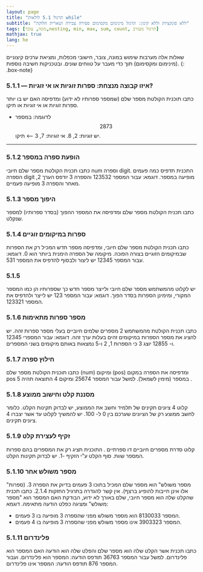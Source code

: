 ```yaml
---
layout: page 
title: "תרגול 5.1 לולאות while" 
subtitle: "ללא פונקציות וללא קינון: תרגול מינימום מקסימום ספירה צבירה ושארית חלוקה" 
tags: [מונה, צובר,nesting, min, max, sum, count, תרגול מעורב]
mathjax: true
lang: he
---
```


שאלות אלה מערבות שימוש במונה, צובר, חישובי מכפלות, ומציאת ערכים קיצוניים (מינימום ומקסימום) תוך כדי מעבר על טווחים שונים. ובטכניקות חשיבה נוספות.
{: .box-note}




### 5.1.1 — איזו קבוצה מנצחת: ספרות זוגיות או אי זוגיות?

כתבו תוכנית הקולטת מספר שלם (שמספר ספרותיו לא ידוע) ומדפיסה האם יש בו יותר ספרות זוגיות או אי זוגיות או תיקו.

- לדוגמה: במספר $$2873$$ יש זוגיות: 2, 8. אי זוגיות: 7, 3 ⟵ תיקו.


---



### 5.1.2 הופעת ספרה במספר
כתבו תכנית הקולטת מספר שלם חיובי num וספרה digit. התכנית תדפיס כמה פעמים הספרה digit מופיעה במספר.
דוגמא: עבור המספר 123532 והספרה 3 יודפס הערך 2, מאחר והספרה 3 מופיעה פעמיים.

### 5.1.3 היפוך מספר
 כתבו תכנית הקולטת מספר שלם ומדפיסה את המספר ההפוך (בסדר ספרותיו) למספר שנקלט.

### 5.1.4 ספרות במיקומים זוגיים
כתבו תכנית הקולטת מספר שלם חיובי, ומדפיסה מספר חדש המכיל רק את הספרות שבמיקומים הזוגיים בצורה הפוכה. מיקומה של הספרה הימנית ביותר הוא 0.
דוגמא: עבור המספר 12345 יש ליצור ולבסוף להדפיס את המספר 531.

### 5.1.5 
יש לקלוט מהמשתמש מספר שלם חיובי ולייצר מספר חדש כך שספרותיו הן כמו המספר המקורי, ומימינן הספרות בסדר הפוך. דוגמא: עבור המספר 123 יש לייצר ולהדפיס את המספר 123321.

### 5.1.6 מספר ספרות מתאימות
כתבו תכנית הקולטת מהמשתמש 2 מספרים שלמים חיוביים בעלי מספר ספרות זהה. יש להציג את מספר הספרות במיקומים זהים בעלות ערך זהה.
דוגמא: עבור המספרי 12345 ו- 12855 יוצג 3 כי הספרות 1, 2 ו-5 נמצאות באותם מיקומים בשני המספרים.

### 5.1.7 חילוץ ספרה
כתבו תוכנית הקולטת מספר שלם (num) ומיקום (pos) ומדפיסה את הספרה במקום pos במספר (מימין לשמאל).
למשל עבור המספר  25674   ומיקום  4  התוצאה תהיה  5 .

### 5.1.8 מסננת קלט וחישוב ממוצע
קלוט 4 ציונים תקינים של תלמיד וחשב את הממוצע, יש לבדוק תקינות הקלט. כלומר לחשב ממוצע רק של הציונים שערכם בין 0 ל- 100. יש להמשיך לקלוט עד אשר יצברו 4 ציונים תקינים.

### 5.1.9 זקיף לעצירת קלט
קלוט סדרת מספרים חיוביים דו ספרתיים . התוכנית תציג רק את המספרים בהם ספרות המספר שוות. סוף הקלט ע"י הזקיף -1. יש לבדוק תקינות הקלט.

### 5.1.10 מספר משולש אחר
"מספר משולש" הוא מספר שלם המכיל בתוכו 3 פעמים בדיוק את הספרה 3. (ספרות אלו אינן 
  חייבות להופיע ברצף). אין קשר להגדרה בתרגיל החזקות 2.1.4.
כתבו תכנית שהקלט שלה הוא מספר חיובי, שלם באורך לא ידוע, הבודקת האם המספר הוא "מספר משולש" ומציגה כפלט הודעה מתאימה.
דוגמא:
- המספר 8130033  הוא מספר משולש מפני שהספרה 3 מופיעה בו 3 פעמים.
- המספר 3903323  אינו מספר משולש מפני שהספרה 3 מופיעה בו 4 פעמים.

### 5.1.11 פלינדרום
כתבו תכנית אשר הקלט שלה הוא מספר שלם והפלט שלה הוא הודעה האם המספר הוא פלינדרום.
למשל עבור המספר  36763 תודפס הודעה: המספר הוא פלינדרום.
          ועבור המספר 876 תודפס הודעה: המספר אינו פלינדרום.


